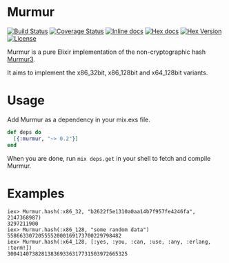 Murmur
======

[![Build Status](https://img.shields.io/travis/gmcabrita/murmur.svg?style=flat)](https://travis-ci.org/gmcabrita/murmur)
[![Coverage Status](https://img.shields.io/coveralls/gmcabrita/murmur.svg?style=flat)](https://coveralls.io/r/gmcabrita/murmur?branch=master)
[![Inline docs](http://inch-ci.org/github/gmcabrita/murmur.svg?branch=master)](http://inch-ci.org/github/gmcabrita/murmur)
[![Hex docs](http://img.shields.io/badge/hex.pm-docs-green.svg?style=flat)](https://hexdocs.pm/murmur)
[![Hex Version](http://img.shields.io/hexpm/v/murmur.svg?style=flat)](https://hex.pm/packages/murmur)
[![License](http://img.shields.io/hexpm/l/murmur.svg?style=flat)](https://github.com/gmcabrita/murmur/blob/master/LICENSE)

Murmur is a pure Elixir implementation of the non-cryptographic hash [Murmur3](https://code.google.com/p/smhasher/wiki/MurmurHash3).

It aims to implement the x86_32bit, x86_128bit and x64_128bit variants.

# Usage

Add Murmur as a dependency in your mix.exs file.

```elixir
def deps do
  [{:murmur, "~> 0.2"}]
end
```

When you are done, run `mix deps.get` in your shell to fetch and compile Murmur.


# Examples

```iex
iex> Murmur.hash(:x86_32, "b2622f5e1310a0aa14b7f957fe4246fa", 2147368987)
3297211900
iex> Murmur.hash(:x86_128, "some random data")
5586633072055552000169173700229798482
iex> Murmur.hash(:x64_128, [:yes, :you, :can, :use, :any, :erlang, :term!])
300414073828138369336317731503972665325
```
